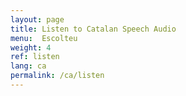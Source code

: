 ```yaml
---
layout: page
title: Listen to Catalan Speech Audio
menu:  Escolteu
weight: 4
ref: listen
lang: ca
permalink: /ca/listen
---
```


